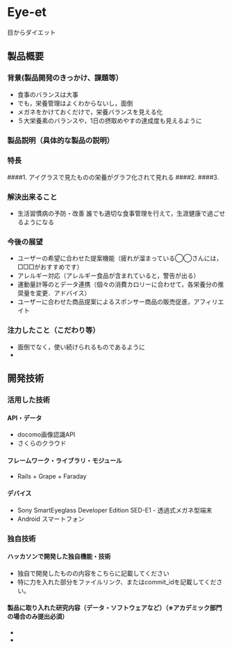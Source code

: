 # Eye-et
目からダイエット

## 製品概要
### 背景(製品開発のきっかけ、課題等）
* 食事のバランスは大事
* でも，栄養管理はよくわからないし，面倒
* メガネをかけておくだけで，栄養バランスを見える化
* ５大栄養素のバランスや，1日の摂取めやすの達成度も見えるように

### 製品説明（具体的な製品の説明）
### 特長
####1. アイグラスで見たものの栄養がグラフ化されて見れる
####2.
####3.

### 解決出来ること
* 生活習慣病の予防・改善
誰でも適切な食事管理を行えて，生涯健康で過ごせるようになる

### 今後の展望
* ユーザーの希望に合わせた提案機能（疲れが溜まっている◯◯さんには，□□□がおすすめです）
* アレルギー対応（アレルギー食品が含まれていると，警告が出る）
* 運動量計等のとデータ連携（個々の消費カロリーに合わせて，各栄養分の推奨量を変更．アドバイス）
* ユーザーに合わせた商品提案によるスポンサー商品の販売促進，アフィリエイト

### 注力したこと（こだわり等）
* 面倒でなく，使い続けられるものであるように
* 

## 開発技術
### 活用した技術
#### API・データ
* docomo画像認識API
* さくらのクラウド

#### フレームワーク・ライブラリ・モジュール
* Rails + Grape + Faraday

#### デバイス
* Sony SmartEyeglass Developer Edition SED-E1 - 透過式メガネ型端末
* Android スマートフォン

### 独自技術
#### ハッカソンで開発した独自機能・技術
* 独自で開発したものの内容をこちらに記載してください
* 特に力を入れた部分をファイルリンク、またはcommit_idを記載してください。

#### 製品に取り入れた研究内容（データ・ソフトウェアなど）（※アカデミック部門の場合のみ提出必須）
* 
*
